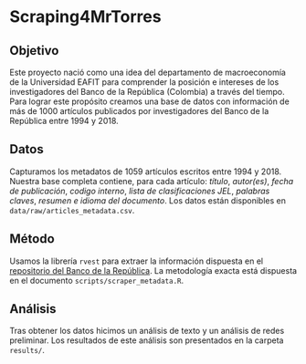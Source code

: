# Scraping4MrTorres

## Objetivo
Este proyecto nació como una idea del departamento de macroeconomía de la Universidad EAFIT para comprender la posición e intereses de los investigadores del Banco de la República (Colombia) a través del tiempo. Para lograr este propósito creamos una base de datos con información de más de 1000 artículos publicados por investigadores del Banco de la República entre 1994 y 2018.

## Datos
Capturamos los metadatos de 1059 artículos escritos  entre 1994 y 2018. Nuestra base completa contiene, para cada artículo: *título*, *autor(es)*, *fecha de publicación*, *codigo interno*, *lista de clasificaciones JEL*, *palabras claves*, *resumen* *e idioma del documento*. Los datos están disponibles en `data/raw/articles_metadata.csv`.

## Método
Usamos la librería `rvest` para extraer la información dispuesta en el [repositorio del Banco de la República](https://repositorio.banrep.gov.co/handle/20.500.12134/5018/browse?type=dateissuedhttps://repositorio.banrep.gov.co/handle/20.500.12134/5018/browse?type=dateissued). La metodología exacta está dispuesta en el documento `scripts/scraper_metadata.R`.

## Análisis
Tras obtener los datos hicimos un análisis de texto y un análisis de redes preliminar. Los resultados de este análisis son presentados en la carpeta `results/`.